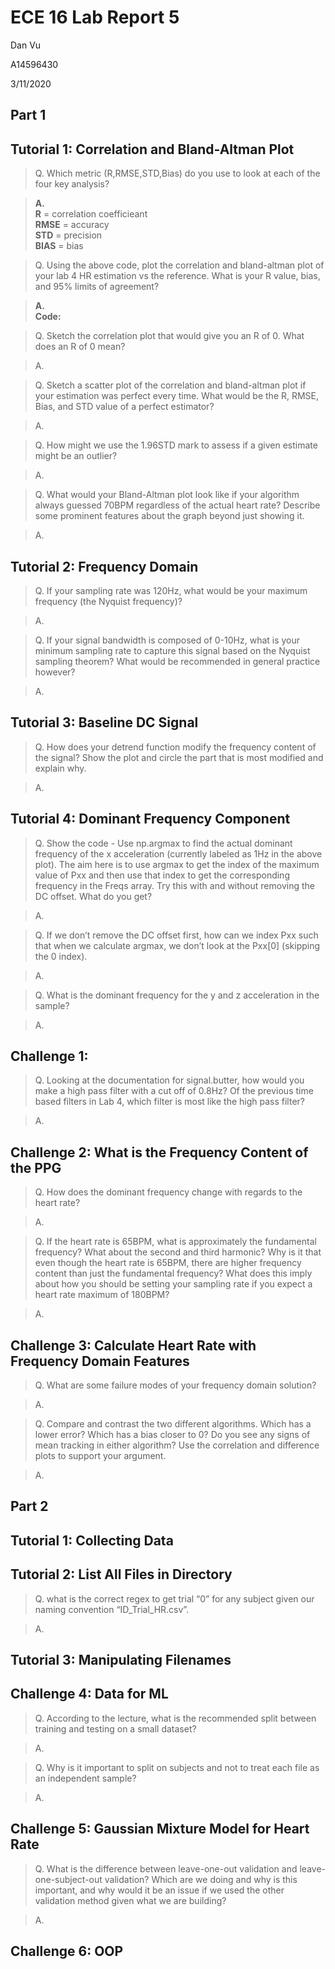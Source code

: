 # ECE 16 Lab Report 5
Dan Vu

A14596430

3/11/2020

## Part 1

## Tutorial 1: Correlation and Bland-Altman Plot

> Q. Which metric (R,RMSE,STD,Bias) do you use to look at each of the four key analysis?

> **A.**  
> **R** = correlation coefficieant  
> **RMSE** = accuracy  
> **STD** = precision  
> **BIAS** = bias 

> Q. Using the above code, plot the correlation and bland-altman plot of your lab 4 HR estimation vs the reference. What is your R value, bias, and 95% limits of agreement?

> **A.**  
> **Code:**  
>     
>     


> Q. Sketch the correlation plot that would give you an R of 0. What does an R of 0 mean?

> A.

> Q. Sketch a scatter plot of the correlation and bland-altman plot if your estimation was perfect every time. What would be the R, RMSE, Bias, and STD value of a perfect estimator?

> A.

> Q. How might we use the 1.96STD mark to assess if a given estimate might be an outlier?

> A.

> Q. What would your Bland-Altman plot look like if your algorithm always guessed 70BPM regardless of the actual heart rate? Describe some prominent features about the graph beyond just showing it.

> A.


## Tutorial 2: Frequency Domain

> Q. If your sampling rate was 120Hz, what would be your maximum frequency (the Nyquist frequency)?

> A.

> Q. If your signal bandwidth is composed of 0-10Hz, what is your minimum sampling rate to capture this signal based on the Nyquist sampling theorem? What would be recommended in general practice however?

> A.

## Tutorial 3: Baseline DC Signal

> Q. How does your detrend function modify the frequency content of the signal? Show the plot and circle the part that is most modified and explain why.

> A.

## Tutorial 4: Dominant Frequency Component

> Q. Show the code - Use np.argmax to find the actual dominant frequency of the x acceleration (currently labeled as 1Hz in the above plot). The aim here is to use argmax to get the index of the maximum value of Pxx and then use that index to get the corresponding frequency in the Freqs array. Try this with and without removing the DC offset. What do you get?

> A.

> Q. If we don’t remove the DC offset first, how can we index Pxx such that when we calculate argmax, we don’t look at the Pxx[0] (skipping the 0 index).

> A.

> Q. What is the dominant frequency for the y and z acceleration in the sample?

> A.


## Challenge 1:

> Q. Looking at the documentation for signal.butter, how would you make a high pass filter with a cut off of 0.8Hz? Of the previous time based filters in Lab 4, which filter is most like the high pass filter?

> A.

## Challenge 2: What is the Frequency Content of the PPG

> Q. How does the dominant frequency change with regards to the heart rate?

> A.

> Q. If the heart rate is 65BPM, what is approximately the fundamental frequency? What about the second and third harmonic? Why is it that even though the heart rate is 65BPM, there are higher frequency content than just the fundamental frequency? What does this imply about how you should be setting your sampling rate if you expect a heart rate maximum of 180BPM?

> A.

## Challenge 3: Calculate Heart Rate with Frequency Domain Features

> Q. What are some failure modes of your frequency domain solution?

> A.

> Q. Compare and contrast the two different algorithms. Which has a lower error? Which has a bias closer to 0? Do you see any signs of mean tracking in either algorithm? Use the correlation and difference plots to support your argument.

> A.

## Part 2

## Tutorial 1: Collecting Data

## Tutorial 2: List All Files in Directory

> Q. what is the correct regex to get trial “0” for any subject given our naming convention “ID_Trial_HR.csv”.

> A.

## Tutorial 3: Manipulating Filenames

## Challenge 4: Data for ML

> Q. According to the lecture, what is the recommended split between training and testing on a small dataset?

> A.

> Q. Why is it important to split on subjects and not to treat each file as an independent sample?

> A.

## Challenge 5: Gaussian Mixture Model for Heart Rate

> Q. What is the difference between leave-one-out validation and leave-one-subject-out validation? Which are we doing and why is this important, and why would it be an issue if we used the other validation method given what we are building?

> A.

## Challenge 6: OOP